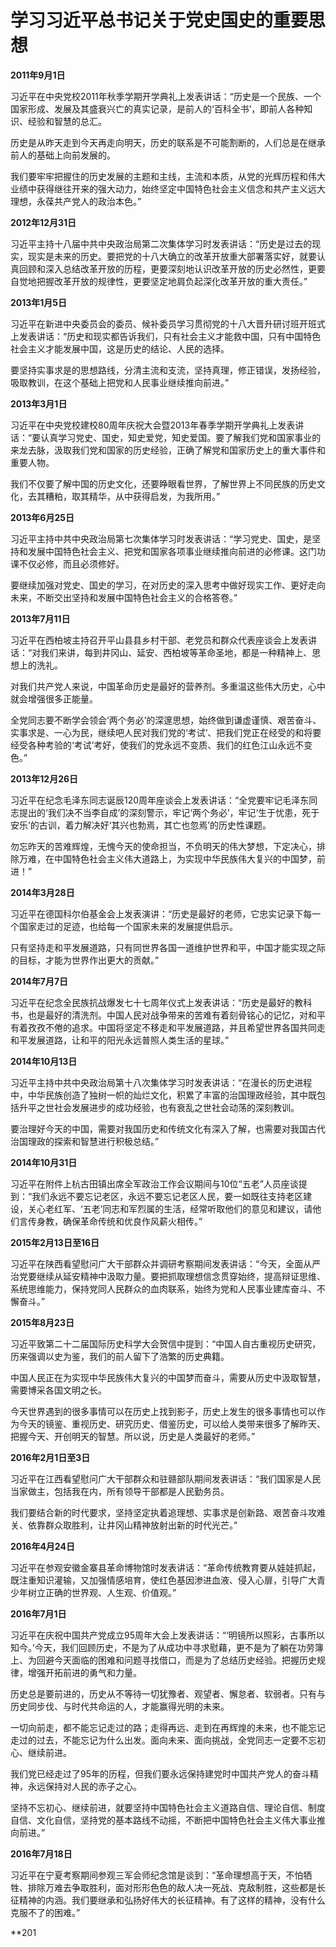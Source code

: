 # 学习习近平总书记关于党史国史的重要思想

**2011年9月1日**

习近平在中央党校2011年秋季学期开学典礼上发表讲话：“历史是一个民族、一个国家形成、发展及其盛衰兴亡的真实记录，是前人的‘百科全书’，即前人各种知识、经验和智慧的总汇。

历史是从昨天走到今天再走向明天，历史的联系是不可能割断的，人们总是在继承前人的基础上向前发展的。

我们要牢牢把握住的历史发展的主题和主线，主流和本质，从党的光辉历程和伟大业绩中获得继往开来的强大动力，始终坚定中国特色社会主义信念和共产主义远大理想，永葆共产党人的政治本色。”

**2012年12月31日**

习近平主持十八届中共中央政治局第二次集体学习时发表讲话：“历史是过去的现实，现实是未来的历史。要把党的十八大确立的改革开放重大部署落实好，就要认真回顾和深入总结改革开放的历程，更要深刻地认识改革开放的历史必然性，更要自觉地把握改革开放的规律性，更要坚定地肩负起深化改革开放的重大责任。”

**2013年1月5日**

习近平在新进中央委员会的委员、候补委员学习贯彻党的十八大晋升研讨班开班式上发表讲话：“历史和现实都告诉我们，只有社会主义才能救中国，只有中国特色社会主义才能发展中国，这是历史的结论、人民的选择。

要坚持实事求是的思想路线，分清主流和支流，坚持真理，修正错误，发扬经验，吸取教训，在这个基础上把党和人民事业继续推向前进。”

**2013年3月1日**

习近平在中央党校建校80周年庆祝大会暨2013年春季学期开学典礼上发表讲话：“要认真学习党史、国史，知史爱党，知史爱国。要了解我们党和国家事业的来龙去脉，汲取我们党和国家的历史经验，正确了解党和国家历史上的重大事件和重要人物。

我们不仅要了解中国的历史文化，还要睁眼看世界，了解世界上不同民族的历史文化，去其糟粕，取其精华，从中获得启发，为我所用。”

**2013年6月25日**

习近平主持中共中央政治局第七次集体学习时发表讲话：“学习党史、国史，是坚持和发展中国特色社会主义、把党和国家各项事业继续推向前进的必修课。这门功课不仅必修，而且必须修好。

要继续加强对党史、国史的学习，在对历史的深入思考中做好现实工作、更好走向未来，不断交出坚持和发展中国特色社会主义的合格答卷。”

**2013年7月11日**

习近平在西柏坡主持召开平山县县乡村干部、老党员和群众代表座谈会上发表讲话：“对我们来讲，每到井冈山、延安、西柏坡等革命圣地，都是一种精神上、思想上的洗礼。

对我们共产党人来说，中国革命历史是最好的营养剂。多重温这些伟大历史，心中就会增强很多正能量。

全党同志要不断学会领会‘两个务必’的深邃思想，始终做到谦虚谨慎、艰苦奋斗、实事求是、一心为民，继续吧人民对我们党的‘考试’、把我们党正在经受的和将要经受各种考验的‘考试’考好，使我们的党永远不变质、我们的红色江山永远不变色。”

**2013年12月26日**

习近平在纪念毛泽东同志诞辰120周年座谈会上发表讲话：“全党要牢记毛泽东同志提出的‘我们决不当李自成’的深刻警示，牢记‘两个务必’，牢记‘生于忧患，死于安乐’的古训，着力解决好‘其兴也勃焉，其亡也忽焉’的历史性课题。

勿忘昨天的苦难辉煌，无愧今天的使命担当，不负明天的伟大梦想，下定决心，排除万难，在中国特色社会主义伟大道路上，为实现中华民族伟大复兴的中国梦，前进！”


**2014年3月28日**

习近平在德国科尔伯基金会上发表演讲：“历史是最好的老师，它忠实记录下每一个国家走过的足迹，也给每一个国家未来的发展提供启示。

只有坚持走和平发展道路，只有同世界各国一道维护世界和平，中国才能实现之际的目标，才能为世界作出更大的贡献。”

**2014年7月7日**

习近平在纪念全民族抗战爆发七十七周年仪式上发表讲话：“历史是最好的教科书，也是最好的清洗剂。中国人民对战争带来的苦难有着刻骨铭心的记忆，对和平有着孜孜不倦的追求。中国将坚定不移走和平发展道路，并且希望世界各国共同走和平发展道路，让和平的阳光永远普照人类生活的星球。”

**2014年10月13日**

习近平主持中共中央政治局第十八次集体学习时发表讲话：“在漫长的历史进程中，中华民族创造了独树一帜的灿烂文化，积累了丰富的治国理政经验，其中既包括升平之世社会发展进步的成功经验，也有衰乱之世社会动荡的深刻教训。

要治理好今天的中国，需要对我国历史和传统文化有深入了解，也需要对我国古代治国理政的探索和智慧进行积极总结。”

**2014年10月31日**

习近平在附件上杭古田镇出席全军政治工作会议期间与10位“五老”人员座谈提到：“我们永远不要忘记老区，永远不要忘记老区人民，要一如既往支持老区建设，关心老红军、‘五老’同志和军烈属的生活，经常听取他们的意见和建议，请他们言传身教，确保革命传统和优良作风薪火相传。”

**2015年2月13日至16日**

习近平在陕西看望慰问广大干部群众并调研考察期间发表讲话：“今天，全面从严治党要继续从延安精神中汲取力量。要把抓取理想信念贯穿始终，提高辩证思维、系统思维能力，保持党同人民群众的血肉联系，始终为党和人民事业建库奋斗、不懈奋斗。”

**2015年8月23日**

习近平致第二十二届国际历史科学大会贺信中提到：“中国人自古重视历史研究，历来强调以史为鉴，我们的前人留下了浩繁的历史典籍。

中国人民正在为实现中华民族伟大复兴的中国梦而奋斗，需要从历史中汲取智慧，需要博采各国文明之长。

今天世界遇到的很多事情可以在历史上找到影子，历史上发生的很多事情也可以作为今天的镜鉴、重视历史、研究历史、借鉴历史，可以给人类带来很多了解昨天、把握今天、开创明天的智慧。所以说，历史是人类最好的老师。”

**2016年2月1日至3日**

习近平在江西看望慰问广大干部群众和驻赣部队期间发表讲话：“我们国家是人民当家做主，包括我在内，所有领导干部都是人民勤务员。

我们要结合新的时代要求，坚持坚定执着追理想、实事求是创新路、艰苦奋斗攻难关、依靠群众取胜利，让井冈山精神放射出新的时代光芒。”

**2016年4月24日**

习近平在参观安徽金寨县革命博物馆时发表讲话：“革命传统教育要从娃娃抓起，既注重知识灌输，又加强情感培育，使红色基因渗进血液、侵入心扉，引导广大青少年树立正确的世界观、人生观、价值观。”

**2016年7月1日**

习近平在庆祝中国共产党成立95周年大会上发表讲话：“‘明镜所以照彩，古事所以知今。’今天，我们回顾历史，不是为了从成功中寻求慰藉，更不是为了躺在功劳簿上、为回避今天面临的困难和问题寻找借口，而是为了总结历史经验。把握历史规律，增强开拓前进的勇气和力量。

历史总是要前进的，历史从不等待一切犹豫者、观望者、懈怠者、软弱者。只有与历史同步伐、与时代共命运的人，才能赢得光明的未来。

一切向前走，都不能忘记走过的路；走得再远、走到在再辉煌的未来，也不能忘记走过的过去，不能忘记为什么出发。面向未来、面向挑战，全党同志一定要不忘初心、继续前进。

我们党已经走过了95年的历程，但我们要永远保持建党时中国共产党人的奋斗精神，永远保持对人民的赤子之心。

坚持不忘初心、继续前进，就要坚持中国特色社会主义道路自信、理论自信、制度自信、文化自信，坚持党的基本路线不动摇，不断把中国特色社会主义伟大事业推向前进。”

**2016年7月18日**

习近平在宁夏考察期间参观三军会师纪念馆是谈到：“革命理想高于天，不怕牺牲、排除万难去争取胜利，面对形形色色的敌人决一死战、克敌制胜，这些都是长征精神的内涵。我们要继承和弘扬好伟大的长征精神。有了这样的精神，没有什么克服不了的困难。”


**201
